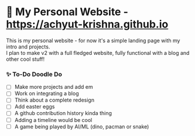 # 🌴 My Personal Website - https://achyut-krishna.github.io


This is my personal website - for now it's a simple landing page with my intro and projects. <br>
I plan to make v2 with a full fledged website, fully functional with a blog and other cool stuff!

### ✨ To-Do Doodle Do

- [ ] Make more projects and add em
- [ ] Work on integrating a blog
- [ ] Think about a complete redesign
- [ ] Add easter eggs
- [ ] A github contribution history kinda thing
- [ ] Adding a timeline would be cool
- [ ] A game being played by AI/ML (dino, pacman or snake)
